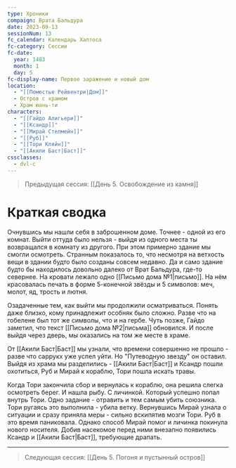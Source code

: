 ```yaml
---
type: Хроники
compaign: Врата Бальдура
date: 2023-09-13
sessionNum: 13
fc_calendar: Календарь Хаптоса
fc-category: Сессии
fc-date:
  year: 1483
  month: 1
  day: 5
fc-display-name: Первое заражение и новый дом
location:
  - "[[Поместье Рейвентри|Дом]]"
  - Остров с храмом
  - Храм юань-ти
characters:
  - "[[Гайдо Алигьери]]"
  - "[[Ксандр]]"
  - "[[Мирай Стелмейн]]"
  - "[[Руб]]"
  - "[[Тори Кляйн]]"
  - "[[Акили Баст|Баст]]"
cssclasses:
  - dvl-c
---
```


> Предыдущая сессия: [[День 5. Освобождение из камня]] 


# Краткая сводка
Очнувшись мы нашли себя в заброшенном доме. Точнее - одной из его комнат. Выйти оттуда было нельзя - выйдя из одного места ты возвращался в комнату из другого. При этом примерно здание мы смогли осмотреть. Странным показалось то, что несмотря на ветхость вещи в здании будто было созданы совсем недавно. Да и само здание будто бы находилось довольно далеко от Врат Бальдура, где-то севернее.
На кровати лежало одно [[Письмо дома №1|письмо]]. На нём красовалась печать  в форме 5-конечной звёзды и 5 символов: меч, молот, яд, трость и лютня. 

Озадаченные тем, как выйти мы продолжили осматриваться. Понять даже близко, кому принадлежит особняк было сложно. Разве что на гобелене был тот же символы, что и на гербе.  Чуть позже, Гайдо заметил, что текст [[Письмо дома №2|письма]] обновился. И после выйдя через дверь, мы оказались на том же месте в храме. 

От [[Акили Баст|Баст]] мы узнали, что времени совершенно не прошло - разве что саррукх уже успел уйти. Но "Путеводную звезду" он оставил.
Выйдя из храма мы разделились - [[Акили Баст|Баст]] и Ксандр пошли охотиться, Руб и Мирай  к кораблю, Тори пошла искать травы.

Когда Тори закончила сбор и вернулась к кораблю, она решила слегка осмотреть берег. И нашла рыбу. С личинкой. Который успешно попал внутрь Тори. Одно задание - отравить и тем самым убить союзника. Тори ругаясь это выполнила - убила ветку. Вернувшись Мирай узнала о ситуации и сразу приняла меры - сильно вскипятив мозги Тори. Руб в это время паниковала. Однако способ Мирай помог и личинка покинула нового носителя. Добив насекомое перед ними внезапно появились Ксандр и [[Акили Баст|Баст]], требующие драпать.


---
>Следующая сессия: [[День 5. Погоня и пустынный остров]] 